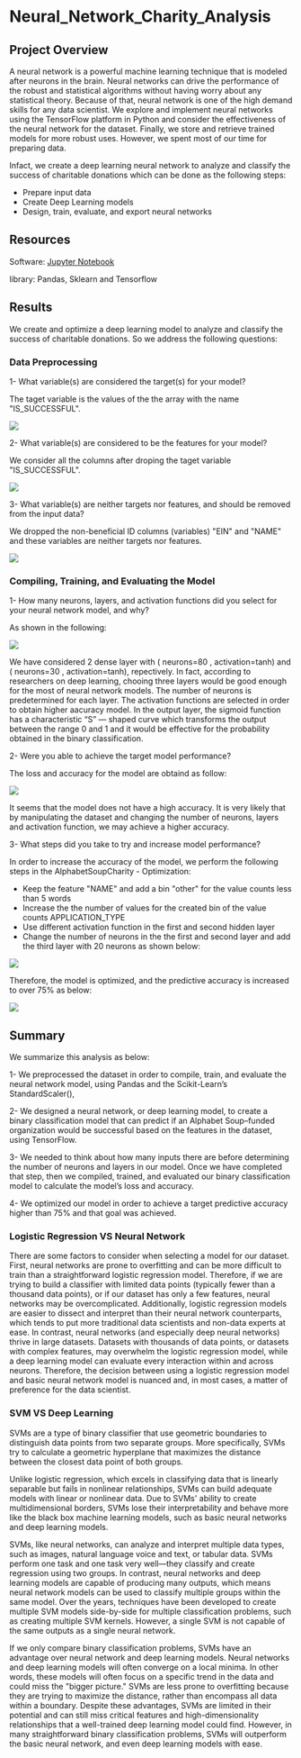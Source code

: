 # Neural_Network_Charity_Analysis

## Project Overview
A neural network is a powerful machine learning technique that is modeled after neurons in the brain.
Neural networks can drive the performance of the robust and statistical algorithms without having worry about any statistical theory. Because of that, neural network is one of the high demand skills for any data scientist. We explore and implement neural networks using the TensorFlow platform in Python and consider the effectiveness of the neural network for the dataset. Finally, we store and retrieve trained models for more robust uses.
However, we spent most of our time for preparing data. 

Infact, we create a deep learning neural network to analyze and classify the success of charitable donations which can be done as the following steps: 
 - Prepare input data
 - Create Deep Learning models
 - Design, train, evaluate, and export neural networks
 

## Resources
Software: [Jupyter Notebook](https://www.anaconda.com/products/individual)

library: Pandas, Sklearn and Tensorflow

## Results
We create and optimize a deep learning model to analyze and classify the success of charitable donations. So we address the following questions:  

### Data Preprocessing
1- What variable(s) are considered the target(s) for your model?

The taget variable is the values of the the array with the name "IS_SUCCESSFUL". 



<img src="https://github.com/halmasieh/Neural_Network_Charity_Analysis/blob/main/Resources/y%20variable.PNG"/>





2- What variable(s) are considered to be the features for your model?

We consider all the columns after droping the taget variable "IS_SUCCESSFUL". 



<img src="https://github.com/halmasieh/Neural_Network_Charity_Analysis/blob/main/Resources/Features.PNG"/>





3- What variable(s) are neither targets nor features, and should be removed from the input data?

We dropped the non-beneficial ID columns (variables) "EIN" and "NAME" and these variables are neither targets nor features.



<img src="https://github.com/halmasieh/Neural_Network_Charity_Analysis/blob/main/Resources/Droped%20columns.PNG" />





### Compiling, Training, and Evaluating the Model
1- How many neurons, layers, and activation functions did you select for your neural network model, and why?

As shown in the following: 



<img src="https://github.com/halmasieh/Neural_Network_Charity_Analysis/blob/main/Resources/Model%201.PNG" />




We have considered 2 dense layer with ( neurons=80 , activation=tanh) and ( neurons=30 , activation=tanh), repectively. 
In fact, according to researchers on deep learning, chooing three layers would be  good enough for the most of neural network models. The number of neurons is predetermined for each layer. The activation functions are selected in order to obtain higher aacuracy model. In the output layer, the sigmoid function has a characteristic “S” — shaped curve which transforms the output between the range 0 and 1 and it would be effective for the probability obtained in the binary classification.

2- Were you able to achieve the target model performance?

The loss and accuracy for the model are obtaind as follow:




<img src="https://github.com/halmasieh/Neural_Network_Charity_Analysis/blob/main/Resources/loss-accuracy-model1.PNG"/>





It seems that the model does not have a high accuracy. It is very likely that by manipulating the dataset and changing the number of neurons, layers and activation function, we may achieve a higher accuracy.

3- What steps did you take to try and increase model performance?

In order to increase the accuracy of the model, we perform the following steps in the AlphabetSoupCharity - Optimization:

- Keep the feature "NAME" and  add a bin "other" for the value counts less than 5 words
- Increase the the number of values for the created bin of the value counts APPLICATION_TYPE 
- Use different activation function in the first and second hidden layer
- Change the number of neurons in the the first and second layer and add the third layer with 20 neurons as shown below:







<img src="https://github.com/halmasieh/Neural_Network_Charity_Analysis/blob/main/Resources/Model%202.PNG"/>







Therefore, the model is optimized, and the predictive accuracy is increased to over 75% as below:




<img src="https://github.com/halmasieh/Neural_Network_Charity_Analysis/blob/main/Resources/loss-accuracy-model2.PNG"/>





## Summary

We summarize this analysis as below:

1- We preprocessed the dataset in order to compile, train, and evaluate the neural network model, using Pandas and the Scikit-Learn’s StandardScaler(),  

2- We designed a neural network, or deep learning model, to create a binary classification model that can predict if an Alphabet Soup–funded organization would be successful based on the features in the dataset, using TensorFlow. 

3- We needed to think about how many inputs there are before determining the number of neurons and layers in our model. 
Once we have completed that step, then we compiled, trained, and evaluated our binary classification model to calculate the model’s loss and accuracy.

4- We optimized our model in order to achieve a target predictive accuracy higher than 75% and that goal was achieved.

### Logistic Regression VS Neural Network
There are some factors to consider when selecting a model for our dataset. First, neural networks are prone to overfitting and can be more difficult to train than a straightforward logistic regression model. Therefore, if we are trying to build a classifier with limited data points (typically fewer than a thousand data points), or if our dataset has only a few features, neural networks may be overcomplicated. Additionally, logistic regression models are easier to dissect and interpret than their neural network counterparts, which tends to put more traditional data scientists and non-data experts at ease. In contrast, neural networks (and especially deep neural networks) thrive in large datasets. Datasets with thousands of data points, or datasets with complex features, may overwhelm the logistic regression model, while a deep learning model can evaluate every interaction within and across neurons. Therefore, the decision between using a logistic regression model and basic neural network model is nuanced and, in most cases, a matter of preference for the data scientist.

### SVM VS Deep Learning
SVMs are a type of binary classifier that use geometric boundaries to distinguish data points from two separate groups. More specifically, SVMs try to calculate a geometric hyperplane that maximizes the distance between the closest data point of both groups.

Unlike logistic regression, which excels in classifying data that is linearly separable but fails in nonlinear relationships, SVMs can build adequate models with linear or nonlinear data. Due to SVMs' ability to create multidimensional borders, SVMs lose their interpretability and behave more like the black box machine learning models, such as basic neural networks and deep learning models.

SVMs, like neural networks, can analyze and interpret multiple data types, such as images, natural language voice and text, or tabular data. SVMs perform one task and one task very well—they classify and create regression using two groups. In contrast, neural networks and deep learning models are capable of producing many outputs, which means neural network models can be used to classify multiple groups within the same model. Over the years, techniques have been developed to create multiple SVM models side-by-side for multiple classification problems, such as creating multiple SVM kernels. However, a single SVM is not capable of the same outputs as a single neural network.

If we only compare binary classification problems, SVMs have an advantage over neural network and deep learning models. Neural networks and deep learning models will often converge on a local minima. In other words, these models will often focus on a specific trend in the data and could miss the "bigger picture." SVMs are less prone to overfitting because they are trying to maximize the distance, rather than encompass all data within a boundary. Despite these advantages, SVMs are limited in their potential and can still miss critical features and high-dimensionality relationships that a well-trained deep learning model could find. However, in many straightforward binary classification problems, SVMs will outperform the basic neural network, and even deep learning models with ease.


